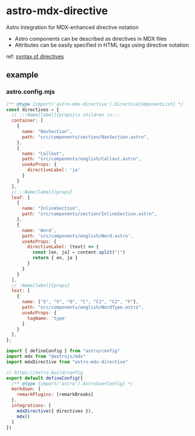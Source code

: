 # astro-mdx-directive

Astro Integration for MDX-enhanced directive notation

- Astro components can be described as directives in MDX files
- Attributes can be easily specified in HTML tags using directive notation

ref: [syntax of directives](https://github.com/micromark/micromark-extension-directive#syntax)

## example

### astro.config.mjs

```js
/** @type {import('astro-mdx-directive').DirectiveComponentList} */
const directives = {
  // :::Name[label]{props}\n children \n:::
  container: [
    {
      name: "NavSection",
      path: "src/components/section/NavSection.astro",
    },
    {
      name: "Callout",
      path: "src/components/english/Callout.astro",
      useAsProps: {
        directiveLabel: 'ja'
      }
    }
  ],
  // ::Name[label]{props}
  leaf: [
    {
      name: "InlineSection",
      path: "src/components/section/InlineSection.astro",
    },
    {
      name: 'Word',
      path: 'src/components/english/Word.astro',
      useAsProps: {
        directiveLabel: (text) => {
          const [en, ja] = content.split("|")
          return { en, ja }
        }
      }
    }
  ],
  // :Name[label]{props}
  text: [
    {
      name: ["S", "V", "O", "C", "C1", "C2", "F"],
      path: "src/components/english/WordType.astro",
      useAsProps: {
        tagName: 'type'
      }
    }
  ],
};

import { defineConfig } from "astro/config"
import mdx from "@astrojs/mdx"
import mdxDirective from "astro-mdx-directive"

// https://astro.build/config
export default defineConfig({
  /** @type {import('astro').AstroUserConfig} */
  markdown: {
    remarkPlugins: [remarkBreaks]
  },
  integrations: [
    mdxDirective({ directives }),
    mdx()
  ]
})
```
